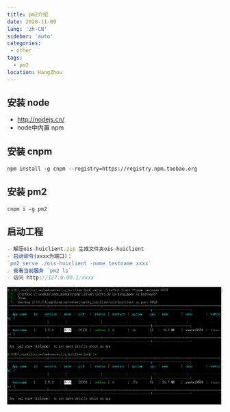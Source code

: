```yaml
---
title: pm2介绍
date: 2020-11-09
lang: 'zh-CN'
sidebar: 'auto'
categories:
 - other
tags: 
  - pm2
location: HangZhou
---
```


 ## 安装 node 
- http://nodejs.cn/
- node中内置 npm
 ## 安装 cnpm 

 `npm install -g cnpm --registry=https://registry.npm.taobao.org`

 ## 安装 pm2
 `cnpm i -g pm2`

 ## 启动工程
  ```javascript
 - 解压ois-huiclient.zip 生成文件夹ois-huiclient
 - 启动命令(xxxx为端口)：
  `pm2 serve ./ois-huiclient -name testname xxxx` 
 - 查看当前服务 `pm2 ls`
 - 访问 http://127.0.00.1:xxxx
  ```

![](/pm2.png)
